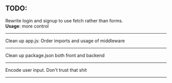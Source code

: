 ## TODO:

Rewrite login and signup to use fetch rather than forms.
<br>
<b>Usage</b>: more control
<hr>
Clean up app.js: Order imports and usage of middleware
<hr>
Clean up package.json both front and backend
<hr>
Encode user input. Don't trust that shit
<hr>


